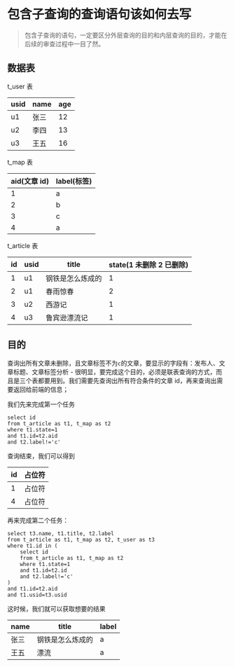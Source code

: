 # 包含子查询的查询语句该如何去写

> 包含子查询的语句，一定要区分外层查询的目的和内层查询的目的，才能在后续的审查过程中一目了然。

## 数据表

t_user 表

| usid | name | age |
| ---- | ---- | --- |
| u1   | 张三 | 12  |
| u2   | 李四 | 13  |
| u3   | 王五 | 16  |

t_map 表

| aid(文章 id) | label(标签) |
| ------------ | ----------- |
| 1            | a           |
| 2            | b           |
| 3            | c           |
| 4            | a           |

t_article 表

| id  | usid | title            | state(1 未删除 2 已删除) |
| --- | ---- | ---------------- | ------------------------ |
| 1   | u1   | 钢铁是怎么炼成的 | 1                        |
| 2   | u1   | 春雨惊春         | 2                        |
| 3   | u2   | 西游记           | 1                        |
| 4   | u3   | 鲁宾逊漂流记     | 1                        |

## 目的

查询出所有文章未删除，且文章标签不为`c`的文章，要显示的字段有：发布人、文章标题、文章标签分析 -
很明显，要完成这个目的，必须是联表查询的方式，而且是三个表都要用到。我们需要先查询出所有符合条件的文章 id，再来查询出需要返回给前端的信息；

我们先来完成第一个任务

```
select id
from t_article as t1, t_map as t2
where t1.state=1
and t1.id=t2.aid
and t2.label!='c'
```

查询结束，我们可以得到

| id  | 占位符 |
| --- | ------ |
| 1   | 占位符 |
| 4   | 占位符 |

再来完成第二个任务：

```
select t3.name, t1.title, t2.label
from t_article as t1, t_map as t2, t_user as t3
where t1.id in (
    select id
    from t_article as t1, t_map as t2
    where t1.state=1
    and t1.id=t2.id
    and t2.label!='c'
)
and t1.id=t2.aid
and t1.usid=t3.usid
```

这时候，我们就可以获取想要的结果

| name | title            | label |
| ---- | ---------------- | ----- |
| 张三 | 钢铁是怎么炼成的 | a     |
| 王五 | 漂流             | a     |
